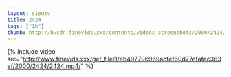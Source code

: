 ```yaml
--- 
layout: sieutv
title: 2424
tags: ["1k"]
thumb: http://hwcdn.finevids.xxx/contents/videos_screenshots/2000/2424/preview.mp4.jpg
---
```

{% include video src="http://www.finevids.xxx/get_file/1/eb497796969acfef60d77efafac363ef/2000/2424/2424.mp4/" %} 
